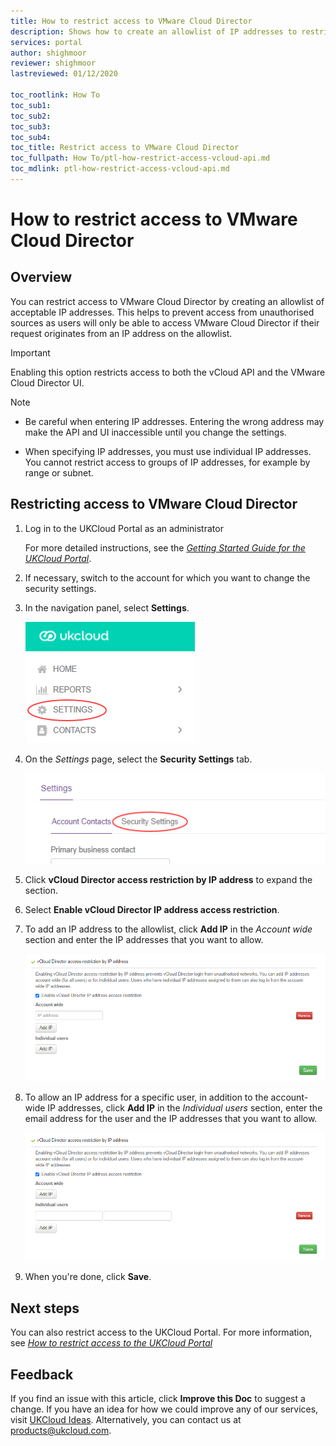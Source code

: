 ```yaml
---
title: How to restrict access to VMware Cloud Director
description: Shows how to create an allowlist of IP addresses to restrict access to the vCloud API and VMware Cloud Director
services: portal
author: shighmoor
reviewer: shighmoor
lastreviewed: 01/12/2020

toc_rootlink: How To
toc_sub1: 
toc_sub2:
toc_sub3:
toc_sub4:
toc_title: Restrict access to VMware Cloud Director
toc_fullpath: How To/ptl-how-restrict-access-vcloud-api.md
toc_mdlink: ptl-how-restrict-access-vcloud-api.md
---
```


# How to restrict access to VMware Cloud Director

## Overview

You can restrict access to VMware Cloud Director by creating an allowlist of acceptable IP addresses. This helps to prevent access from unauthorised sources as users will only be able to access VMware Cloud Director if their request originates from an IP address on the allowlist.

> [!IMPORTANT]
> Enabling this option restricts access to both the vCloud API and the VMware Cloud Director UI.

> [!NOTE]
> - Be careful when entering IP addresses. Entering the wrong address may make the API and UI inaccessible until you change the settings.
>
> - When specifying IP addresses, you must use individual IP addresses. You cannot restrict access to groups of IP addresses, for example by range or subnet.

## Restricting access to VMware Cloud Director

1. Log in to the UKCloud Portal as an administrator

    For more detailed instructions, see the [*Getting Started Guide for the UKCloud Portal*](ptl-gs.md).

2. If necessary, switch to the account for which you want to change the security settings.

3. In the navigation panel, select **Settings**.

    ![Settings menu option in the UKCloud Portal](images/ptl-mnu-settings.png)

4. On the *Settings* page, select the **Security Settings** tab.

    ![Security Settings tab of the Settings page](images/ptl-settings-tab-security.png)

5. Click **vCloud Director access restriction by IP address** to expand the section.

6. Select **Enable vCloud Director IP address access restriction**.

7. To add an IP address to the allowlist, click **Add IP** in the *Account wide* section and enter the IP addresses that you want to allow.

    ![Account-wide IP address allowlist security setting for VMware Cloud Director](images/ptl-settings-ip-api-account.png)

8. To allow an IP address for a specific user, in addition to the account-wide IP addresses, click **Add IP** in the *Individual users* section, enter the email address for the user and the IP addresses that you want to allow.

    ![Individual user IP address allowlist security setting for VMware Cloud Director](images/ptl-settings-ip-api-user.png)

9. When you're done, click **Save**.

## Next steps

You can also restrict access to the UKCloud Portal. For more information, see [*How to restrict access to the UKCloud Portal*](ptl-how-restrict-access-portal.md)

## Feedback

If you find an issue with this article, click **Improve this Doc** to suggest a change. If you have an idea for how we could improve any of our services, visit [UKCloud Ideas](https://ideas.ukcloud.com). Alternatively, you can contact us at <products@ukcloud.com>.
